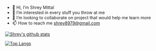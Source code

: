 - 👋 Hi, I’m Shrey Mittal
- 👀 I’m interested in every stuff you throw at me 
- 💞️ I’m looking to collaborate on project that would help me learn more 
- 📫 How to reach me shrey8979@gmail.com






[![Shrey's github stats](https://github-readme-stats.vercel.app/api?username=Shrey-1&count_private=true&show_icons=true&theme=radical&hide_rank=false)](https://github.com/anuraghazra/github-readme-stats)




[![Top Langs](https://github-readme-stats.vercel.app/api/top-langs/?username=Shrey-1)](https://github.com/anuraghazra/github-readme-stats)
<!---
Shrey-1/Shrey-1 is a ✨ special ✨ repository because its `README.md` (this file) appears on your GitHub profile.
You can click the Preview link to take a look at your changes.
--->
